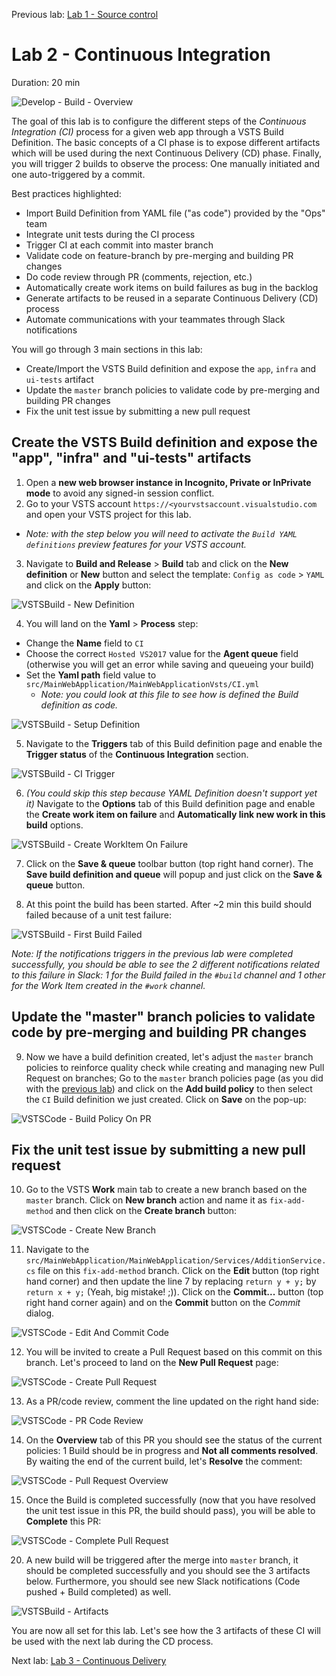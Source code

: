 Previous lab: [Lab 1 - Source control](../Lab%201%20-%20Source%20control/README.md)

# Lab 2 - Continuous Integration

Duration: 20 min

![Develop - Build - Overview](./imgs/Develop-Build-Overview.PNG)

The goal of this lab is to configure the different steps of the *Continuous Integration (CI)* process for a given web app through a VSTS Build Definition. The basic concepts of a CI phase is to expose different artifacts which will be used during the next Continuous Delivery (CD) phase. Finally, you will trigger 2 builds to observe the process: One manually initiated and one auto-triggered by a commit. 

Best practices highlighted:

- Import Build Definition from YAML file ("as code") provided by the "Ops" team
- Integrate unit tests during the CI process
- Trigger CI at each commit into master branch
- Validate code on feature-branch by pre-merging and building PR changes
- Do code review through PR (comments, rejection, etc.)
- Automatically create work items on build failures as bug in the backlog
- Generate artifacts to be reused in a separate Continuous Delivery (CD) process
- Automate communications with your teammates through Slack notifications

You will go through 3 main sections in this lab:

- Create/Import the VSTS Build definition and expose the `app`, `infra` and `ui-tests` artifact
- Update the `master` branch policies to validate code by pre-merging and building PR changes
- Fix the unit test issue by submitting a new pull request

## Create the VSTS Build definition and expose the "app", "infra" and "ui-tests" artifacts

1. Open a **new web browser instance in Incognito, Private or InPrivate mode** to avoid any signed-in session conflict.
2. Go to your VSTS account `https://<yourvstsaccount.visualstudio.com` and open your VSTS project for this lab.
  - *Note: with the step below you will need to activate the `Build YAML definitions` preview features for your VSTS account.*
3. Navigate to **Build and Release** > **Build** tab and click on the **New definition** or **New** button and select the template: `Config as code` > `YAML` and click on the **Apply** button:

![VSTSBuild - New Definition](./imgs/VSTSBuild-NewDefinition.PNG)

4. You will land on the **Yaml** > **Process** step:
  - Change the **Name** field to `CI`
  - Choose the correct `Hosted VS2017` value for the **Agent queue** field (otherwise you will get an error while saving and queueing your build)
  - Set the **Yaml path** field value to `src/MainWebApplication/MainWebApplicationVsts/CI.yml`
    - *Note: you could look at this file to see how is defined the Build definition as code.*

![VSTSBuild - Setup Definition](./imgs/VSTSBuild-SetupDefinition.PNG)

5. Navigate to the **Triggers** tab of this Build definition page and enable the **Trigger status** of the **Continuous Integration** section.

![VSTSBuild - CI Trigger](./imgs/VSTSBuild-CITrigger.PNG)

6. *(You could skip this step because YAML Definition doesn't support yet it)* Navigate to the **Options** tab of this Build definition page and enable the **Create work item on failure** and **Automatically link new work in this build** options.

![VSTSBuild - Create WorkItem On Failure](./imgs/VSTSBuild-CreateWorkItemOnFailure.PNG)

7. Click on the **Save & queue** toolbar button (top right hand corner). The **Save build definition and queue** will popup and just click on the **Save & queue** button.

8. At this point the build has been started. After ~2 min this build should failed because of a unit test failure:

![VSTSBuild - First Build Failed](./imgs/VSTSBuild-FirstBuildFailed.PNG)

*Note: If the notifications triggers in the previous lab were completed successfully, you should be able to see the 2 different notifications related to this failure in Slack: 1 for the Build failed in the `#build` channel and 1 other for the Work Item created in the `#work` channel.*

## Update the "master" branch policies to validate code by pre-merging and building PR changes

9. Now we have a build definition created, let's adjust the `master` branch policies to reinforce quality check while creating and managing new Pull Request on branches; Go to the `master` branch policies page (as you did with the [previous lab](../Lab%201%20-%20Source%20control/README.md)) and click on the **Add build policy** to then select the `CI` Build definition we just created. Click on **Save** on the pop-up:

![VSTSCode - Build Policy On PR](./imgs/VSTSCode-BuildPolicyOnPR.PNG)

## Fix the unit test issue by submitting a new pull request

10. Go to the VSTS **Work** main tab to create a new branch based on the `master` branch. Click on **New branch** action and name it as `fix-add-method` and then click on the **Create branch** button:

![VSTSCode  - Create New Branch](./imgs/VSTSCode-CreateNewBranch.PNG)

11. Navigate to the `src/MainWebApplication/MainWebApplication/Services/AdditionService.cs` file on this `fix-add-method` branch. Click on the **Edit** button (top right hand corner) and then update the line 7 by replacing `return y + y;` by `return x + y;` (Yeah, big mistake! ;)). Click on the **Commit...** button (top right hand corner again) and on the **Commit** button on the *Commit* dialog.

![VSTSCode - Edit And Commit Code](./imgs/VSTSCode-EditAndCommitCode.PNG)

12. You will be invited to create a Pull Request based on this commit on this branch. Let's proceed to land on the **New Pull Request** page:

![VSTSCode - Create Pull Request](./imgs/VSTSCode-CreatePullRequest.PNG)

13. As a PR/code review, comment the line updated on the right hand side:

![VSTSCode - PR Code Review](./imgs/VSTSCode-PRCodeReview.PNG)

14. On the **Overview** tab of this PR you should see the status of the current policies: 1 Build should be in progress and **Not all comments resolved**. By waiting the end of the current build, let's **Resolve** the comment:

![VSTSCode - Pull Request Overview](./imgs/VSTSCode-PullRequestOverview.PNG)

15. Once the Build is completed successfully (now that you have resolved the unit test issue in this PR, the build should pass), you will be able to **Complete** this PR:

![VSTSCode - Complete Pull Request](./imgs/VSTSCode-CompletePullRequest.PNG)

20. A new build will be triggered after the merge into `master` branch, it should be completed successfully and you should see the 3 artifacts below. Furthermore, you should see new Slack notifications (Code pushed + Build completed) as well.

![VSTSBuild - Artifacts](./imgs/VSTSBuild-Artifacts.PNG)

You are now all set for this lab. Let's see how the 3 artifacts of these CI will be used with the next lab during the CD process.

Next lab: [Lab 3 - Continuous Delivery](../Lab%203%20-%20Continuous%20Delivery/README.md)
